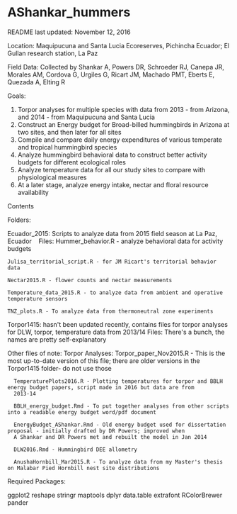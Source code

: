 # AShankar_hummers

README last updated: November 12, 2016

Location: Maquipucuna and Santa Lucia Ecoreserves, Pichincha Ecuador; El Gullan research station, La Paz

Field Data: Collected by Shankar A, Powers DR, Schroeder RJ, Canepa JR, Morales AM, Cordova G, Urgiles G, Ricart JM, Machado PMT, Eberts E, Quezada A, Elting R

Goals:

1. Torpor analyses for multiple species with data from 2013 - from Arizona, and 2014 - from Maquipucuna and Santa Lucia 
2. Construct an Energy budget for Broad-billed hummingbirds in Arizona at two sites, and then later for all sites
3. Compile and compare daily energy expenditures of various temperate and tropical hummingbird species
4. Analyze hummingbird behavioral data to construct better activity budgets for different ecological roles
5. Analyze temperature data for all our study sites to compare with physiological measures
6. At a later stage, analyze energy intake, nectar and floral resource availability

Contents

Folders: 

  Ecuador_2015: Scripts to analyze data from 2015 field season at La Paz, Ecuador
    Files:
    Hummer_behavior.R - analyze behavioral data for activity budgets
    
    Julisa_territorial_script.R - for JM Ricart's territorial behavior data
    
    Nectar2015.R - flower counts and nectar measurements
    
    Temperature_data_2015.R - to analyze data from ambient and operative temperature sensors
    
    TNZ_plots.R - To analyze data from thermoneutral zone experiments
   
  Torpor1415: hasn't been updated recently, contains files for torpor analyses for DLW, torpor, temperature data from 2013/14
    Files:
    There's a bunch, the names are pretty self-explanatory
    
Other files of note:
    Torpor Analyses:
      Torpor_paper_Nov2015.R - This is the most up-to-date version of this file; there are older versions in the Torpor1415 folder- do
      not use those
      
      TemperaturePlots2016.R - Plotting temperatures for torpor and BBLH energy budget papers, script made in 2016 but data are from
      2013-14
      
      BBLH_energy_budget.Rmd - To put together analyses from other scripts into a readable energy budget word/pdf document
      
      EnergyBudget_AShankar.Rmd - Old energy budget used for dissertation proposal - initially drafted by DR Powers; improved when 
      A Shankar and DR Powers met and rebuilt the model in Jan 2014
      
      DLW2016.Rmd - Hummingbird DEE allometry
      
      AnushaHornbill_Mar2015.R - To analyze data from my Master's thesis on Malabar Pied Hornbill nest site distributions
      
Required Packages:

ggplot2 
reshape
stringr
maptools
dplyr
data.table
extrafont
RColorBrewer
pander
